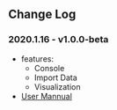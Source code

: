 ## Change Log
### 2020.1.16 - v1.0.0-beta
- features:
  - Console
  - Import Data
  - Visualization
- [User Mannual](../docs/nebula-graph-studio-user-guide.md)